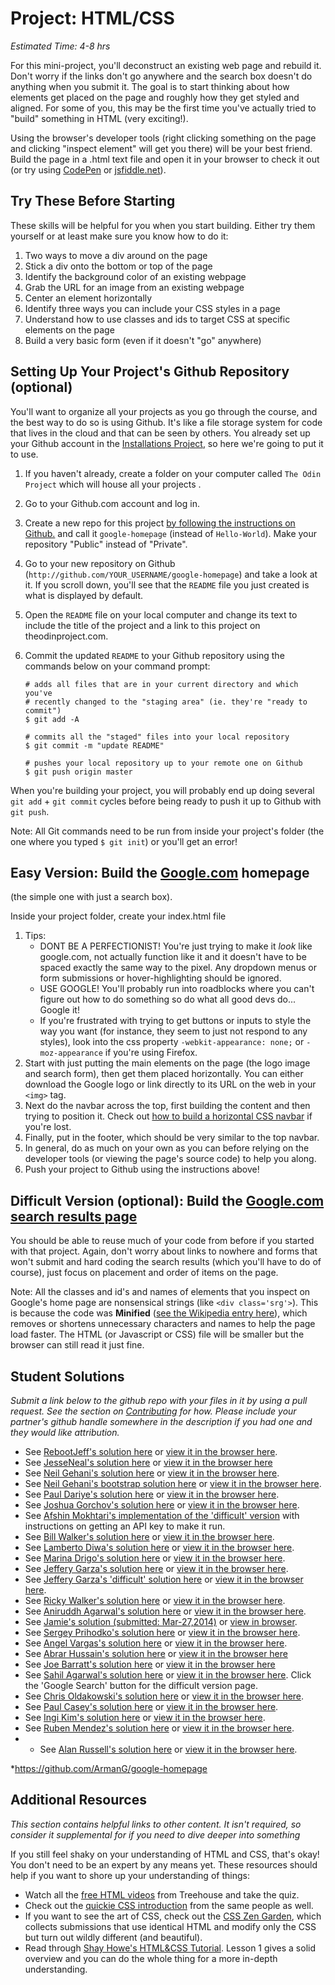 # Project: HTML/CSS
*Estimated Time: 4-8 hrs*

For this mini-project, you'll deconstruct an existing web page and rebuild it.  Don't worry if the links don't go anywhere and the search box doesn't do anything when you submit it.  The goal is to start thinking about how elements get placed on the page and roughly how they get styled and aligned.  For some of you, this may be the first time you've actually tried to "build" something in HTML (very exciting!).

Using the browser's developer tools (right clicking something on the page and clicking "inspect element" will get you there) will be your best friend.  Build the page in a .html text file and open it in your browser to check it out (or try using [CodePen](http://codepen.io/pen/) or [jsfiddle.net](http://www.jsfiddle.net)).


## Try These Before Starting

These skills will be helpful for you when you start building.  Either try them yourself or at least make sure you know how to do it:

1. Two ways to move a div around on the page
1. Stick a div onto the bottom or top of the page
1. Identify the background color of an existing webpage
1. Grab the URL for an image from an existing webpage
1. Center an element horizontally
1. Identify three ways you can include your CSS styles in a page
1. Understand how to use classes and ids to target CSS at specific elements on the page
1. Build a very basic form (even if it doesn't "go" anywhere)

## Setting Up Your Project's Github Repository (optional)

You'll want to organize all your projects as you go through the course, and the best way to do so is using Github.  It's like a file storage system for code that lives in the cloud and that can be seen by others. You already set up your Github account in the [Installations Project](/web-development-101/installations), so here we're going to put it to use.

1. If you haven't already, create a folder on your computer called `The Odin Project` which will house all your projects .
2. Go to your Github.com account and log in.
3. Create a new repo for this project [by following the instructions on Github.](https://help.github.com/articles/create-a-repo ) and call it `google-homepage` (instead of `Hello-World`).  Make your repository "Public" instead of "Private".
4. Go to your new repository on Github (`http://github.com/YOUR_USERNAME/google-homepage`) and take a look at it.  If you scroll down, you'll see that the `README` file you just created is what is displayed by default.
5. Open the `README` file on your local computer and change its text to include the title of the project and a link to this project on theodinproject.com.
6. Commit the updated `README` to your Github repository using the commands below on your command prompt:

    ```language-bash
    # adds all files that are in your current directory and which you've
    # recently changed to the "staging area" (ie. they're "ready to commit")
    $ git add -A

    # commits all the "staged" files into your local repository
    $ git commit -m "update README"

    # pushes your local repository up to your remote one on Github
    $ git push origin master
    ```

When you're building your project, you will probably end up doing several `git add` + `git commit` cycles before being ready to push it up to Github with `git push`.

Note: All Git commands need to be run from inside your project's folder (the one where you typed `$ git init`) or you'll get an error!

## Easy Version: Build the [Google.com](http://www.google.com) homepage
(the simple one with just a search box).

Inside your project folder, create your index.html file

  1. Tips:
      * DONT BE A PERFECTIONIST!  You're just trying to make it *look* like google.com, not actually function like it and it doesn't have to be spaced exactly the same way to the pixel.  Any dropdown menus or form submissions or hover-highlighting should be ignored.
      * USE GOOGLE! You'll probably run into roadblocks where you can't figure out how to do something so do what all good devs do... Google it!
      * If you're frustrated with trying to get buttons or inputs to style the way you want (for instance, they seem to just not respond to any styles), look into the css property `-webkit-appearance: none;` or `-moz-appearance` if you're using Firefox.
  2. Start with just putting the main elements on the page (the logo image and search form), then get them placed horizontally.  You can either download the Google logo or link directly to its URL on the web in your `<img>` tag.
  3. Next do the navbar across the top, first building the content and then trying to position it.  Check out [how to build a horizontal CSS navbar](http://www.w3schools.com/css/css_navbar.asp) if you're lost.
  4. Finally, put in the footer, which should be very similar to the top navbar.
  5. In general, do as much on your own as you can before relying on the developer tools (or viewing the page's source code) to help you along.
  6. Push your project to Github using the instructions above!

## Difficult Version (optional): Build the [Google.com search results page](https://www.google.com/search?q=build+this+webpage)

You should be able to reuse much of your code from before if you started with that project.  Again, don't worry about links to nowhere and forms that won't submit and hard coding the search results (which you'll have to do of course), just focus on placement and order of items on the page.

Note: All the classes and id's and names of elements that you inspect on Google's home page are nonsensical strings (like `<div class='srg'>`).  This is because the code was **Minified** ([see the Wikipedia entry here](http://en.wikipedia.org/wiki/Minification_(programming))), which removes or shortens unnecessary characters and names to help the page load faster.  The HTML (or Javascript or CSS) file will be smaller but the browser can still read it just fine.

## Student Solutions

*Submit a link below to the github repo with your files in it by using a pull request.  See the section on [Contributing](http://github.com/TheOdinProject/curriculum/blob/master/contributing.md) for how.  Please include your partner's github handle somewhere in the description if you had one and they would like attribution.*

* See [RebootJeff's solution here](https://github.com/RebootJeff/odinproject/blob/master/odin.html.google_clone) or [view it in the browser here](http://htmlpreview.github.io/?https://github.com/RebootJeff/odinproject/blob/master/odin.html.google_clone/google_clone.html).
* See [JesseNeal's solution here](https://github.com/jesseneal/Odin-Project/blob/master/GoogleClone/index.html) or [view it in the browser here](http://htmlpreview.github.io/?https://github.com/jesseneal/Odin-Project/blob/master/GoogleClone/index.html)
* See [Neil Gehani's solution here](https://github.com/ngehani/htmlcss/blob/master/googlelogo) or [view it in the browser here](http://htmlpreview.github.io?https://github.com/ngehani/htmlcss/blob/master/googlelogo/index.html).
* See [Neil Gehani's bootstrap solution here](https://github.com/ngehani/htmlcss/blob/master/googlelogo-bootstrap/index.html) or [view it in the browser here](http://htmlpreview.github.io?https://github.com/ngehani/htmlcss/blob/master/googlelogo-bootstrap/index.html).
* See [Paul Dariye's solution here](https://github.com/pauldd91/theodinproject/tree/master/google_homepage) or [view it in the browser here](http://htmlpreview.github.io/?https://github.com/pauldd91/theodinproject/master/google_homepage/index.html).
* See [Joshua Gorchov's solution here](https://github.com/gorchov/odin/tree/master/01_02_HTML_CSS) or [view it in the browser here](http://htmlpreview.github.io/?https://github.com/gorchov/odin/blob/master/01_02_HTML_CSS/index.html).
* See [Afshin Mokhtari's implementation of the 'difficult' version](https://github.com/afshinator/OdinProject-GoogleSearchClone) with instructions on getting an API key to make it run.
* See [Bill Walker's solution here](https://github.com/mach1010/odin/tree/master/html_css) or [view it in the browser here](http://htmlpreview.github.io/?https://github.com/mach1010/odin/blob/master/html_css/google.html).
* See [Lamberto Diwa's solution here](https://github.com/LambertoD/odin_curricullum/tree/master/html) or [view it in the browser here](http://htmlpreview.github.io/?https://github.com/LambertoD/odin_curricullum/blob/master/html/odin_google_page_project.html).
* See [Marina Drigo's solution here](https://github.com/mousterian/OdinProject/blob/master/html_css/google-homepage/google-page.html) or [view it in the browser here](http://htmlpreview.github.io/?https://github.com/mousterian/OdinProject/blob/master/html_css/google-homepage/google-page.html).
* See [Jeffery Garza's solution here](https://github.com/jgarza/odin-project-studies/tree/master/html_css/google_project1) or [view it in the browser here](http://htmlpreview.github.io/?https://github.com/jgarza/odin-project-studies/blob/master/html_css/google_project1/index.html).
* See [Jeffery Garza's 'difficult' solution here](https://github.com/jgarza/odin-project-studies/tree/master/html_css/google_project2) or [view it in the browser here](http://htmlpreview.github.io/?https://github.com/jgarza/odin-project-studies/blob/master/html_css/google_project2/index.html).
* See [Ricky Walker's solution here](https://github.com/Rwalk45/google-homepage) or [view it in the browser here](http://htmlpreview.github.io/?https://github.com/Rwalk45/google-homepage/blob/master/index.html).
* See [Aniruddh Agarwal's solution here](https://github.com/aniruddhagarwal/odin-projects/tree/master/google-homepage) or [view it in the browser here](http://htmlpreview.github.io/?https://github.com/aniruddhagarwal/odin-projects/blob/master/google-homepage/index.html).
* See [Jamie's solution (submitted: Mar-27,2014)](https://github.com/Jberczel/odin-projects/tree/master/google-homepage) or [view in browser](http://htmlpreview.github.io/?https://github.com/Jberczel/odin-projects/blob/master/google-homepage/index.html).
* See [Sergey Prihodko's solution here](https://github.com/sprihodko/odin-projects/tree/master/google-homepage) or [view it in the browser here](http://htmlpreview.github.io/?https://github.com/sprihodko/odin-projects/blob/master/google-homepage/index.html).
* See [Angel Vargas's solution here](https://github.com/arioth/the-odin-project/tree/master/google-homepage) or [view it in the browser here](http://htmlpreview.github.io/?https://github.com/arioth/the-odin-project/blob/master/google-homepage/index.html).
* See [Abrar Hussain's solution here](https://github.com/abrarisme/The-Odin-Project/tree/master/google-homepage) or [view it in the browser here](http://htmlpreview.github.io/?https://github.com/abrarisme/The-Odin-Project/blob/master/google-homepage/index.html)
* See [Joe Barratt's solution here](https://github.com/Evilbazza/google) or [view it in the browser here](http://htmlpreview.github.io/?https://github.com/Evilbazza/google/blob/master/thing.html)
* See [Sahil Agarwal's solution here](https://github.com/sahilda/google-homepage) or [view it in the browser here](http://htmlpreview.github.io/?https://github.com/sahilda/google-homepage/blob/master/google.html). Click the 'Google Search' button for the difficult version page.
* See [Chris Oldakowski's solution here](https://github.com/KrzysiekO/theodinproject/tree/master/google-homepage) or [view it in the browser here](http://htmlpreview.github.io/?https://github.com/KrzysiekO/theodinproject/blob/master/google-homepage/index.html).
* See [Paul Casey's solution here](https://github.com/jpcasey/theodinproject/tree/master/google-homepage) or [view it in the browser here](http://htmlpreview.github.io/?https://github.com/jpcasey/theodinproject/blob/master/google-homepage/index.html).
* See [Ingi Kim's solution here](https://github.com/ingikim/google-homepage) or [view it in the browser here](http://htmlpreview.github.io/?https://github.com/ingikim/google-homepage/blob/master/index.html).
* See [Ruben Mendez's solution here](https://github.com/ruben-socal/google-homepage) or [view it in the browser here](http://htmlpreview.github.io/?https://github.com/ruben-socal/google-homepage/blob/master/index.html).
* * See [Alan Russell's solution here](https://github.com/ajrussellaudio/google-homepage) or [view it in the browser here](http://htmlpreview.github.io/?https://github.com/ajrussellaudio/google-homepage/blob/master/index.html).

*https://github.com/ArmanG/google-homepage
## Additional Resources

*This section contains helpful links to other content. It isn't required, so consider it supplemental for if you need to dive deeper into something*

If you still feel shaky on your understanding of HTML and CSS, that's okay! You don't need to be an expert by any means yet. These resources should help if you want to shore up your understanding of things:

* Watch all the [free HTML videos](http://teamtreehouse.com/library/websites/html/introduction) from Treehouse and take the quiz.
* Check out the [quickie CSS introduction](http://teamtreehouse.com/library/websites/build-a-simple-website/website-basics/introduction-to-css) from the same people as well.
* If you want to see the art of CSS, check out the [CSS Zen Garden](http://www.csszengarden.com/), which collects submissions that use identical HTML and modify only the CSS but turn out wildly different (and beautiful).
* Read through [Shay Howe's HTML&CSS Tutorial](http://learn.shayhowe.com/html-css/terminology-syntax-intro).  Lesson 1 gives a solid overview and you can do the whole thing for a more in-depth understanding.

